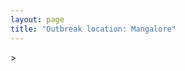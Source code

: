 ```yaml
---
layout: page
title: "Outbreak location: Mangalore"
---
```

<div id="mapid">
<script src="https://buda-magenta.github.io/hazard_map/load_map.js"></script>
><script>
var marker_outbreak = L.marker([12.869810, 74.843008],{"autoPan": true}).addTo(map); marker_outbreak.bindTooltip("Mangalore").openTooltip();

var circle_1 = L.circle([12.979120, 77.591300], {"pane": "markerPane", "color": "red", "fill": true, "fillOpacity": 0.2, "fillRule": "evenodd", "lineCap": "round", "lineJoin": "round", "opacity": 1.0, "radius": 201722, "stroke": true, "weight": 2}).addTo(map);
circle_1.bindTooltip("Bangalore<br>rank: 1<br>hazard index: 0.050431")

var circle_2 = L.circle([11.258608, 75.778874], {"pane": "markerPane", "color": "red", "fill": true, "fillOpacity": 0.2, "fillRule": "evenodd", "lineCap": "round", "lineJoin": "round", "opacity": 1.0, "radius": 181592, "stroke": true, "weight": 2}).addTo(map);
circle_2.bindTooltip("Kozhikode<br>rank: 2<br>hazard index: 0.045398")

var circle_3 = L.circle([19.075990, 72.877393], {"pane": "markerPane", "color": "red", "fill": true, "fillOpacity": 0.2, "fillRule": "evenodd", "lineCap": "round", "lineJoin": "round", "opacity": 1.0, "radius": 168319, "stroke": true, "weight": 2}).addTo(map);
circle_3.bindTooltip("Mumbai<br>rank: 3<br>hazard index: 0.042080")

var circle_4 = L.circle([8.576971, 77.050125], {"pane": "markerPane", "color": "red", "fill": true, "fillOpacity": 0.2, "fillRule": "evenodd", "lineCap": "round", "lineJoin": "round", "opacity": 1.0, "radius": 135351, "stroke": true, "weight": 2}).addTo(map);
circle_4.bindTooltip("Thiruvananthapuram<br>rank: 4<br>hazard index: 0.033838")

var circle_5 = L.circle([13.083694, 80.270186], {"pane": "markerPane", "color": "red", "fill": true, "fillOpacity": 0.2, "fillRule": "evenodd", "lineCap": "round", "lineJoin": "round", "opacity": 1.0, "radius": 107711, "stroke": true, "weight": 2}).addTo(map);
circle_5.bindTooltip("Chennai<br>rank: 5<br>hazard index: 0.026928")

var circle_6 = L.circle([13.341917, 74.747323], {"pane": "markerPane", "color": "red", "fill": true, "fillOpacity": 0.2, "fillRule": "evenodd", "lineCap": "round", "lineJoin": "round", "opacity": 1.0, "radius": 73032, "stroke": true, "weight": 2}).addTo(map);
circle_6.bindTooltip("Udupi<br>rank: 6<br>hazard index: 0.018258")

var circle_7 = L.circle([10.525626, 76.213254], {"pane": "markerPane", "color": "red", "fill": true, "fillOpacity": 0.2, "fillRule": "evenodd", "lineCap": "round", "lineJoin": "round", "opacity": 1.0, "radius": 69959, "stroke": true, "weight": 2}).addTo(map);
circle_7.bindTooltip("Thrissur<br>rank: 7<br>hazard index: 0.017490")

var circle_8 = L.circle([8.887951, 76.595501], {"pane": "markerPane", "color": "red", "fill": true, "fillOpacity": 0.2, "fillRule": "evenodd", "lineCap": "round", "lineJoin": "round", "opacity": 1.0, "radius": 62560, "stroke": true, "weight": 2}).addTo(map);
circle_8.bindTooltip("Kollam<br>rank: 8<br>hazard index: 0.015640")

var circle_9 = L.circle([11.001812, 76.962842], {"pane": "markerPane", "color": "red", "fill": true, "fillOpacity": 0.2, "fillRule": "evenodd", "lineCap": "round", "lineJoin": "round", "opacity": 1.0, "radius": 54606, "stroke": true, "weight": 2}).addTo(map);
circle_9.bindTooltip("Coimbatore<br>rank: 9<br>hazard index: 0.013652")

var circle_10 = L.circle([15.426365, 75.630079], {"pane": "markerPane", "color": "red", "fill": true, "fillOpacity": 0.2, "fillRule": "evenodd", "lineCap": "round", "lineJoin": "round", "opacity": 1.0, "radius": 41240, "stroke": true, "weight": 2}).addTo(map);
circle_10.bindTooltip("Gadag<br>rank: 10<br>hazard index: 0.010310")

var circle_11 = L.circle([18.793568, 80.815939], {"pane": "markerPane", "color": "red", "fill": true, "fillOpacity": 0.2, "fillRule": "evenodd", "lineCap": "round", "lineJoin": "round", "opacity": 1.0, "radius": 38116, "stroke": true, "weight": 2}).addTo(map);
circle_11.bindTooltip("Bijapur<br>rank: 11<br>hazard index: 0.009529")

var circle_12 = L.circle([13.340077, 77.100621], {"pane": "markerPane", "color": "red", "fill": true, "fillOpacity": 0.2, "fillRule": "evenodd", "lineCap": "round", "lineJoin": "round", "opacity": 1.0, "radius": 30991, "stroke": true, "weight": 2}).addTo(map);
circle_12.bindTooltip("Tumkur<br>rank: 12<br>hazard index: 0.007748")

var circle_13 = L.circle([15.398403, 73.812918], {"pane": "markerPane", "color": "red", "fill": true, "fillOpacity": 0.2, "fillRule": "evenodd", "lineCap": "round", "lineJoin": "round", "opacity": 1.0, "radius": 28440, "stroke": true, "weight": 2}).addTo(map);
circle_13.bindTooltip("Vasco Da Gama<br>rank: 13<br>hazard index: 0.007110")

var circle_14 = L.circle([16.185317, 75.696792], {"pane": "markerPane", "color": "red", "fill": true, "fillOpacity": 0.2, "fillRule": "evenodd", "lineCap": "round", "lineJoin": "round", "opacity": 1.0, "radius": 26743, "stroke": true, "weight": 2}).addTo(map);
circle_14.bindTooltip("Bagalkot<br>rank: 14<br>hazard index: 0.006686")

var circle_15 = L.circle([13.932609, 75.574978], {"pane": "markerPane", "color": "red", "fill": true, "fillOpacity": 0.2, "fillRule": "evenodd", "lineCap": "round", "lineJoin": "round", "opacity": 1.0, "radius": 26187, "stroke": true, "weight": 2}).addTo(map);
circle_15.bindTooltip("Shimoga<br>rank: 15<br>hazard index: 0.006547")

var circle_16 = L.circle([17.388786, 78.461065], {"pane": "markerPane", "color": "red", "fill": true, "fillOpacity": 0.2, "fillRule": "evenodd", "lineCap": "round", "lineJoin": "round", "opacity": 1.0, "radius": 22723, "stroke": true, "weight": 2}).addTo(map);
circle_16.bindTooltip("Hyderabad<br>rank: 16<br>hazard index: 0.005681")

var circle_17 = L.circle([17.849907, 75.276320], {"pane": "markerPane", "color": "red", "fill": true, "fillOpacity": 0.2, "fillRule": "evenodd", "lineCap": "round", "lineJoin": "round", "opacity": 1.0, "radius": 22049, "stroke": true, "weight": 2}).addTo(map);
circle_17.bindTooltip("Solapur<br>rank: 17<br>hazard index: 0.005512")

var circle_18 = L.circle([11.876225, 75.373804], {"pane": "markerPane", "color": "red", "fill": true, "fillOpacity": 0.2, "fillRule": "evenodd", "lineCap": "round", "lineJoin": "round", "opacity": 1.0, "radius": 16100, "stroke": true, "weight": 2}).addTo(map);
circle_18.bindTooltip("Kannur<br>rank: 18<br>hazard index: 0.004025")

var circle_19 = L.circle([11.664300, 78.146000], {"pane": "markerPane", "color": "red", "fill": true, "fillOpacity": 0.2, "fillRule": "evenodd", "lineCap": "round", "lineJoin": "round", "opacity": 1.0, "radius": 15845, "stroke": true, "weight": 2}).addTo(map);
circle_19.bindTooltip("Salem<br>rank: 19<br>hazard index: 0.003961")

var circle_20 = L.circle([9.500665, 76.412414], {"pane": "markerPane", "color": "red", "fill": true, "fillOpacity": 0.2, "fillRule": "evenodd", "lineCap": "round", "lineJoin": "round", "opacity": 1.0, "radius": 14779, "stroke": true, "weight": 2}).addTo(map);
circle_20.bindTooltip("Alappuzha<br>rank: 20<br>hazard index: 0.003695")

var circle_21 = L.circle([19.194329, 72.970178], {"pane": "markerPane", "color": "red", "fill": true, "fillOpacity": 0.2, "fillRule": "evenodd", "lineCap": "round", "lineJoin": "round", "opacity": 1.0, "radius": 14493, "stroke": true, "weight": 2}).addTo(map);
circle_21.bindTooltip("Thane<br>rank: 21<br>hazard index: 0.003623")

var circle_22 = L.circle([11.101781, 77.345192], {"pane": "markerPane", "color": "red", "fill": true, "fillOpacity": 0.2, "fillRule": "evenodd", "lineCap": "round", "lineJoin": "round", "opacity": 1.0, "radius": 12721, "stroke": true, "weight": 2}).addTo(map);
circle_22.bindTooltip("Tiruppur<br>rank: 22<br>hazard index: 0.003180")

var circle_23 = L.circle([14.466127, 75.920636], {"pane": "markerPane", "color": "red", "fill": true, "fillOpacity": 0.2, "fillRule": "evenodd", "lineCap": "round", "lineJoin": "round", "opacity": 1.0, "radius": 12137, "stroke": true, "weight": 2}).addTo(map);
circle_23.bindTooltip("Davanagere<br>rank: 23<br>hazard index: 0.003034")

var circle_24 = L.circle([15.351838, 75.137985], {"pane": "markerPane", "color": "red", "fill": true, "fillOpacity": 0.2, "fillRule": "evenodd", "lineCap": "round", "lineJoin": "round", "opacity": 1.0, "radius": 11784, "stroke": true, "weight": 2}).addTo(map);
circle_24.bindTooltip("Hubli<br>rank: 24<br>hazard index: 0.002946")

var circle_25 = L.circle([28.651718, 77.221939], {"pane": "markerPane", "color": "red", "fill": true, "fillOpacity": 0.2, "fillRule": "evenodd", "lineCap": "round", "lineJoin": "round", "opacity": 1.0, "radius": 11760, "stroke": true, "weight": 2}).addTo(map);
circle_25.bindTooltip("Delhi<br>rank: 25<br>hazard index: 0.002940")

var circle_26 = L.circle([8.188047, 77.429049], {"pane": "markerPane", "color": "red", "fill": true, "fillOpacity": 0.2, "fillRule": "evenodd", "lineCap": "round", "lineJoin": "round", "opacity": 1.0, "radius": 11686, "stroke": true, "weight": 2}).addTo(map);
circle_26.bindTooltip("Nagercoil<br>rank: 26<br>hazard index: 0.002922")

var circle_27 = L.circle([12.305183, 76.655361], {"pane": "markerPane", "color": "red", "fill": true, "fillOpacity": 0.2, "fillRule": "evenodd", "lineCap": "round", "lineJoin": "round", "opacity": 1.0, "radius": 9482, "stroke": true, "weight": 2}).addTo(map);
circle_27.bindTooltip("Mysore<br>rank: 27<br>hazard index: 0.002371")

var circle_28 = L.circle([13.318014, 75.773874], {"pane": "markerPane", "color": "red", "fill": true, "fillOpacity": 0.2, "fillRule": "evenodd", "lineCap": "round", "lineJoin": "round", "opacity": 1.0, "radius": 8948, "stroke": true, "weight": 2}).addTo(map);
circle_28.bindTooltip("Chikmagalur<br>rank: 28<br>hazard index: 0.002237")

var circle_29 = L.circle([13.007082, 76.099270], {"pane": "markerPane", "color": "red", "fill": true, "fillOpacity": 0.2, "fillRule": "evenodd", "lineCap": "round", "lineJoin": "round", "opacity": 1.0, "radius": 8409, "stroke": true, "weight": 2}).addTo(map);
circle_29.bindTooltip("Hassan<br>rank: 29<br>hazard index: 0.002102")

var circle_30 = L.circle([10.804973, 78.687030], {"pane": "markerPane", "color": "red", "fill": true, "fillOpacity": 0.2, "fillRule": "evenodd", "lineCap": "round", "lineJoin": "round", "opacity": 1.0, "radius": 7843, "stroke": true, "weight": 2}).addTo(map);
circle_30.bindTooltip("Tiruchirappalli<br>rank: 30<br>hazard index: 0.001961")

var circle_31 = L.circle([18.521428, 73.854454], {"pane": "markerPane", "color": "red", "fill": true, "fillOpacity": 0.2, "fillRule": "evenodd", "lineCap": "round", "lineJoin": "round", "opacity": 1.0, "radius": 7022, "stroke": true, "weight": 2}).addTo(map);
circle_31.bindTooltip("Pune<br>rank: 31<br>hazard index: 0.001756")

var circle_32 = L.circle([10.787898, 76.474087], {"pane": "markerPane", "color": "red", "fill": true, "fillOpacity": 0.2, "fillRule": "evenodd", "lineCap": "round", "lineJoin": "round", "opacity": 1.0, "radius": 6738, "stroke": true, "weight": 2}).addTo(map);
circle_32.bindTooltip("Palakkad<br>rank: 32<br>hazard index: 0.001685")

var circle_33 = L.circle([11.369204, 77.676627], {"pane": "markerPane", "color": "red", "fill": true, "fillOpacity": 0.2, "fillRule": "evenodd", "lineCap": "round", "lineJoin": "round", "opacity": 1.0, "radius": 4491, "stroke": true, "weight": 2}).addTo(map);
circle_33.bindTooltip("Erode<br>rank: 33<br>hazard index: 0.001123")

var circle_34 = L.circle([9.926115, 78.114098], {"pane": "markerPane", "color": "red", "fill": true, "fillOpacity": 0.2, "fillRule": "evenodd", "lineCap": "round", "lineJoin": "round", "opacity": 1.0, "radius": 3455, "stroke": true, "weight": 2}).addTo(map);
circle_34.bindTooltip("Madurai<br>rank: 34<br>hazard index: 0.000864")

var circle_35 = L.circle([14.625888, 75.635724], {"pane": "markerPane", "color": "red", "fill": true, "fillOpacity": 0.2, "fillRule": "evenodd", "lineCap": "round", "lineJoin": "round", "opacity": 1.0, "radius": 2966, "stroke": true, "weight": 2}).addTo(map);
circle_35.bindTooltip("Ranibennur<br>rank: 35<br>hazard index: 0.000742")

var circle_36 = L.circle([21.170200, 72.831100], {"pane": "markerPane", "color": "red", "fill": true, "fillOpacity": 0.2, "fillRule": "evenodd", "lineCap": "round", "lineJoin": "round", "opacity": 1.0, "radius": 2890, "stroke": true, "weight": 2}).addTo(map);
circle_36.bindTooltip("Surat<br>rank: 36<br>hazard index: 0.000723")

var circle_37 = L.circle([23.021624, 72.579707], {"pane": "markerPane", "color": "red", "fill": true, "fillOpacity": 0.2, "fillRule": "evenodd", "lineCap": "round", "lineJoin": "round", "opacity": 1.0, "radius": 2848, "stroke": true, "weight": 2}).addTo(map);
circle_37.bindTooltip("Ahmedabad<br>rank: 37<br>hazard index: 0.000712")

var circle_38 = L.circle([12.955100, 78.269900], {"pane": "markerPane", "color": "red", "fill": true, "fillOpacity": 0.2, "fillRule": "evenodd", "lineCap": "round", "lineJoin": "round", "opacity": 1.0, "radius": 2563, "stroke": true, "weight": 2}).addTo(map);
circle_38.bindTooltip("Robertson Pet<br>rank: 38<br>hazard index: 0.000641")

var circle_39 = L.circle([17.980609, 79.598212], {"pane": "markerPane", "color": "red", "fill": true, "fillOpacity": 0.2, "fillRule": "evenodd", "lineCap": "round", "lineJoin": "round", "opacity": 1.0, "radius": 2388, "stroke": true, "weight": 2}).addTo(map);
circle_39.bindTooltip("Warangal<br>rank: 39<br>hazard index: 0.000597")

var circle_40 = L.circle([18.627929, 73.800983], {"pane": "markerPane", "color": "red", "fill": true, "fillOpacity": 0.2, "fillRule": "evenodd", "lineCap": "round", "lineJoin": "round", "opacity": 1.0, "radius": 2360, "stroke": true, "weight": 2}).addTo(map);
circle_40.bindTooltip("Pimpri Chinchwad<br>rank: 40<br>hazard index: 0.000590")

var circle_41 = L.circle([20.011247, 73.790236], {"pane": "markerPane", "color": "red", "fill": true, "fillOpacity": 0.2, "fillRule": "evenodd", "lineCap": "round", "lineJoin": "round", "opacity": 1.0, "radius": 2314, "stroke": true, "weight": 2}).addTo(map);
circle_41.bindTooltip("Nashik<br>rank: 41<br>hazard index: 0.000579")

var circle_42 = L.circle([13.631637, 79.423171], {"pane": "markerPane", "color": "red", "fill": true, "fillOpacity": 0.2, "fillRule": "evenodd", "lineCap": "round", "lineJoin": "round", "opacity": 1.0, "radius": 2307, "stroke": true, "weight": 2}).addTo(map);
circle_42.bindTooltip("Tirupati<br>rank: 42<br>hazard index: 0.000577")

var circle_43 = L.circle([15.143395, 76.919388], {"pane": "markerPane", "color": "red", "fill": true, "fillOpacity": 0.2, "fillRule": "evenodd", "lineCap": "round", "lineJoin": "round", "opacity": 1.0, "radius": 2135, "stroke": true, "weight": 2}).addTo(map);
circle_43.bindTooltip("Bellary<br>rank: 43<br>hazard index: 0.000534")

var circle_44 = L.circle([22.541418, 88.357691], {"pane": "markerPane", "color": "red", "fill": true, "fillOpacity": 0.2, "fillRule": "evenodd", "lineCap": "round", "lineJoin": "round", "opacity": 1.0, "radius": 2044, "stroke": true, "weight": 2}).addTo(map);
circle_44.bindTooltip("Kolkata<br>rank: 44<br>hazard index: 0.000511")

var circle_45 = L.circle([19.439885, 72.880383], {"pane": "markerPane", "color": "red", "fill": true, "fillOpacity": 0.2, "fillRule": "evenodd", "lineCap": "round", "lineJoin": "round", "opacity": 1.0, "radius": 2024, "stroke": true, "weight": 2}).addTo(map);
circle_45.bindTooltip("Vasai<br>rank: 45<br>hazard index: 0.000506")

var circle_46 = L.circle([9.931308, 76.267414], {"pane": "markerPane", "color": "red", "fill": true, "fillOpacity": 0.2, "fillRule": "evenodd", "lineCap": "round", "lineJoin": "round", "opacity": 1.0, "radius": 1950, "stroke": true, "weight": 2}).addTo(map);
circle_46.bindTooltip("Kochi<br>rank: 46<br>hazard index: 0.000488")

var circle_47 = L.circle([12.732884, 77.830948], {"pane": "markerPane", "color": "red", "fill": true, "fillOpacity": 0.2, "fillRule": "evenodd", "lineCap": "round", "lineJoin": "round", "opacity": 1.0, "radius": 1721, "stroke": true, "weight": 2}).addTo(map);
circle_47.bindTooltip("Hosur<br>rank: 47<br>hazard index: 0.000430")

var circle_48 = L.circle([19.261944, 73.194760], {"pane": "markerPane", "color": "red", "fill": true, "fillOpacity": 0.2, "fillRule": "evenodd", "lineCap": "round", "lineJoin": "round", "opacity": 1.0, "radius": 1636, "stroke": true, "weight": 2}).addTo(map);
circle_48.bindTooltip("Ulhas Nagar<br>rank: 48<br>hazard index: 0.000409")

var circle_49 = L.circle([13.125476, 80.094090], {"pane": "markerPane", "color": "red", "fill": true, "fillOpacity": 0.2, "fillRule": "evenodd", "lineCap": "round", "lineJoin": "round", "opacity": 1.0, "radius": 1538, "stroke": true, "weight": 2}).addTo(map);
circle_49.bindTooltip("Avadi<br>rank: 49<br>hazard index: 0.000385")

var circle_50 = L.circle([13.156387, 80.300528], {"pane": "markerPane", "color": "red", "fill": true, "fillOpacity": 0.2, "fillRule": "evenodd", "lineCap": "round", "lineJoin": "round", "opacity": 1.0, "radius": 1467, "stroke": true, "weight": 2}).addTo(map);
circle_50.bindTooltip("Tiruvottiyur<br>rank: 50<br>hazard index: 0.000367")

var circle_51 = L.circle([12.523889, 76.896196], {"pane": "markerPane", "color": "red", "fill": true, "fillOpacity": 0.2, "fillRule": "evenodd", "lineCap": "round", "lineJoin": "round", "opacity": 1.0, "radius": 1410, "stroke": true, "weight": 2}).addTo(map);
circle_51.bindTooltip("Mandya<br>rank: 51<br>hazard index: 0.000353")

var circle_52 = L.circle([13.137000, 78.133961], {"pane": "markerPane", "color": "red", "fill": true, "fillOpacity": 0.2, "fillRule": "evenodd", "lineCap": "round", "lineJoin": "round", "opacity": 1.0, "radius": 1321, "stroke": true, "weight": 2}).addTo(map);
circle_52.bindTooltip("Kolar<br>rank: 52<br>hazard index: 0.000330")

var circle_53 = L.circle([25.531031, 78.652689], {"pane": "markerPane", "color": "red", "fill": true, "fillOpacity": 0.2, "fillRule": "evenodd", "lineCap": "round", "lineJoin": "round", "opacity": 1.0, "radius": 1300, "stroke": true, "weight": 2}).addTo(map);
circle_53.bindTooltip("Jhansi<br>rank: 53<br>hazard index: 0.000325")

var circle_54 = L.circle([8.701220, 77.579269], {"pane": "markerPane", "color": "red", "fill": true, "fillOpacity": 0.2, "fillRule": "evenodd", "lineCap": "round", "lineJoin": "round", "opacity": 1.0, "radius": 1134, "stroke": true, "weight": 2}).addTo(map);
circle_54.bindTooltip("Tirunelveli<br>rank: 54<br>hazard index: 0.000284")

var circle_55 = L.circle([10.915649, 79.806949], {"pane": "markerPane", "color": "red", "fill": true, "fillOpacity": 0.2, "fillRule": "evenodd", "lineCap": "round", "lineJoin": "round", "opacity": 1.0, "radius": 1124, "stroke": true, "weight": 2}).addTo(map);
circle_55.bindTooltip("Pondicherry<br>rank: 55<br>hazard index: 0.000281")

var circle_56 = L.circle([10.786027, 79.138150], {"pane": "markerPane", "color": "red", "fill": true, "fillOpacity": 0.2, "fillRule": "evenodd", "lineCap": "round", "lineJoin": "round", "opacity": 1.0, "radius": 1110, "stroke": true, "weight": 2}).addTo(map);
circle_56.bindTooltip("Thanjavur<br>rank: 56<br>hazard index: 0.000278")

var circle_57 = L.circle([22.297314, 73.194257], {"pane": "markerPane", "color": "red", "fill": true, "fillOpacity": 0.2, "fillRule": "evenodd", "lineCap": "round", "lineJoin": "round", "opacity": 1.0, "radius": 1102, "stroke": true, "weight": 2}).addTo(map);
circle_57.bindTooltip("Vadodara<br>rank: 57<br>hazard index: 0.000276")

var circle_58 = L.circle([11.715950, 79.767053], {"pane": "markerPane", "color": "red", "fill": true, "fillOpacity": 0.2, "fillRule": "evenodd", "lineCap": "round", "lineJoin": "round", "opacity": 1.0, "radius": 1095, "stroke": true, "weight": 2}).addTo(map);
circle_58.bindTooltip("Cuddalore Port<br>rank: 58<br>hazard index: 0.000274")

var circle_59 = L.circle([15.266493, 76.387230], {"pane": "markerPane", "color": "red", "fill": true, "fillOpacity": 0.2, "fillRule": "evenodd", "lineCap": "round", "lineJoin": "round", "opacity": 1.0, "radius": 1074, "stroke": true, "weight": 2}).addTo(map);
circle_59.bindTooltip("Hospet<br>rank: 59<br>hazard index: 0.000269")

var circle_60 = L.circle([20.432402, 73.141172], {"pane": "markerPane", "color": "red", "fill": true, "fillOpacity": 0.2, "fillRule": "evenodd", "lineCap": "round", "lineJoin": "round", "opacity": 1.0, "radius": 1053, "stroke": true, "weight": 2}).addTo(map);
circle_60.bindTooltip("Valsad<br>rank: 60<br>hazard index: 0.000263")

var circle_61 = L.circle([19.295200, 72.854400], {"pane": "markerPane", "color": "red", "fill": true, "fillOpacity": 0.2, "fillRule": "evenodd", "lineCap": "round", "lineJoin": "round", "opacity": 1.0, "radius": 1019, "stroke": true, "weight": 2}).addTo(map);
circle_61.bindTooltip("Mira-Bhayandar<br>rank: 61<br>hazard index: 0.000255")

var circle_62 = L.circle([15.431506, 76.532774], {"pane": "markerPane", "color": "red", "fill": true, "fillOpacity": 0.2, "fillRule": "evenodd", "lineCap": "round", "lineJoin": "round", "opacity": 1.0, "radius": 998, "stroke": true, "weight": 2}).addTo(map);
circle_62.bindTooltip("Gangawati<br>rank: 62<br>hazard index: 0.000250")

var circle_63 = L.circle([19.143607, 73.295535], {"pane": "markerPane", "color": "red", "fill": true, "fillOpacity": 0.2, "fillRule": "evenodd", "lineCap": "round", "lineJoin": "round", "opacity": 1.0, "radius": 951, "stroke": true, "weight": 2}).addTo(map);
circle_63.bindTooltip("Ambarnath<br>rank: 63<br>hazard index: 0.000238")

var circle_64 = L.circle([12.929903, 80.111823], {"pane": "markerPane", "color": "red", "fill": true, "fillOpacity": 0.2, "fillRule": "evenodd", "lineCap": "round", "lineJoin": "round", "opacity": 1.0, "radius": 940, "stroke": true, "weight": 2}).addTo(map);
circle_64.bindTooltip("Tambaram<br>rank: 64<br>hazard index: 0.000235")

var circle_65 = L.circle([21.149813, 79.082056], {"pane": "markerPane", "color": "red", "fill": true, "fillOpacity": 0.2, "fillRule": "evenodd", "lineCap": "round", "lineJoin": "round", "opacity": 1.0, "radius": 929, "stroke": true, "weight": 2}).addTo(map);
circle_65.bindTooltip("Nagpur<br>rank: 65<br>hazard index: 0.000232")

var circle_66 = L.circle([17.166667, 77.083333], {"pane": "markerPane", "color": "red", "fill": true, "fillOpacity": 0.2, "fillRule": "evenodd", "lineCap": "round", "lineJoin": "round", "opacity": 1.0, "radius": 921, "stroke": true, "weight": 2}).addTo(map);
circle_66.bindTooltip("Gulbarga<br>rank: 66<br>hazard index: 0.000230")

var circle_67 = L.circle([17.723128, 83.301284], {"pane": "markerPane", "color": "red", "fill": true, "fillOpacity": 0.2, "fillRule": "evenodd", "lineCap": "round", "lineJoin": "round", "opacity": 1.0, "radius": 917, "stroke": true, "weight": 2}).addTo(map);
circle_67.bindTooltip("Visakhapatnam<br>rank: 67<br>hazard index: 0.000229")

var circle_68 = L.circle([16.508759, 80.618510], {"pane": "markerPane", "color": "red", "fill": true, "fillOpacity": 0.2, "fillRule": "evenodd", "lineCap": "round", "lineJoin": "round", "opacity": 1.0, "radius": 905, "stroke": true, "weight": 2}).addTo(map);
circle_68.bindTooltip("Vijayawada<br>rank: 68<br>hazard index: 0.000226")

var circle_69 = L.circle([14.654623, 77.556260], {"pane": "markerPane", "color": "red", "fill": true, "fillOpacity": 0.2, "fillRule": "evenodd", "lineCap": "round", "lineJoin": "round", "opacity": 1.0, "radius": 876, "stroke": true, "weight": 2}).addTo(map);
circle_69.bindTooltip("Anantapur<br>rank: 69<br>hazard index: 0.000219")

var circle_70 = L.circle([17.636129, 74.298278], {"pane": "markerPane", "color": "red", "fill": true, "fillOpacity": 0.2, "fillRule": "evenodd", "lineCap": "round", "lineJoin": "round", "opacity": 1.0, "radius": 875, "stroke": true, "weight": 2}).addTo(map);
circle_70.bindTooltip("Satara<br>rank: 70<br>hazard index: 0.000219")

var circle_71 = L.circle([14.475294, 78.821686], {"pane": "markerPane", "color": "red", "fill": true, "fillOpacity": 0.2, "fillRule": "evenodd", "lineCap": "round", "lineJoin": "round", "opacity": 1.0, "radius": 866, "stroke": true, "weight": 2}).addTo(map);
circle_71.bindTooltip("Kadapa<br>rank: 71<br>hazard index: 0.000217")

var circle_72 = L.circle([14.449372, 79.987376], {"pane": "markerPane", "color": "red", "fill": true, "fillOpacity": 0.2, "fillRule": "evenodd", "lineCap": "round", "lineJoin": "round", "opacity": 1.0, "radius": 835, "stroke": true, "weight": 2}).addTo(map);
circle_72.bindTooltip("Nellore<br>rank: 72<br>hazard index: 0.000209")

var circle_73 = L.circle([19.362531, 73.078475], {"pane": "markerPane", "color": "red", "fill": true, "fillOpacity": 0.2, "fillRule": "evenodd", "lineCap": "round", "lineJoin": "round", "opacity": 1.0, "radius": 814, "stroke": true, "weight": 2}).addTo(map);
circle_73.bindTooltip("Bhiwandi<br>rank: 73<br>hazard index: 0.000204")

var circle_74 = L.circle([20.266777, 85.843559], {"pane": "markerPane", "color": "red", "fill": true, "fillOpacity": 0.2, "fillRule": "evenodd", "lineCap": "round", "lineJoin": "round", "opacity": 1.0, "radius": 805, "stroke": true, "weight": 2}).addTo(map);
circle_74.bindTooltip("Bhubaneswar<br>rank: 74<br>hazard index: 0.000201")

var circle_75 = L.circle([15.857267, 74.506934], {"pane": "markerPane", "color": "red", "fill": true, "fillOpacity": 0.2, "fillRule": "evenodd", "lineCap": "round", "lineJoin": "round", "opacity": 1.0, "radius": 800, "stroke": true, "weight": 2}).addTo(map);
circle_75.bindTooltip("Belgaum<br>rank: 75<br>hazard index: 0.000200")

var circle_76 = L.circle([19.087076, 82.023572], {"pane": "markerPane", "color": "red", "fill": true, "fillOpacity": 0.2, "fillRule": "evenodd", "lineCap": "round", "lineJoin": "round", "opacity": 1.0, "radius": 764, "stroke": true, "weight": 2}).addTo(map);
circle_76.bindTooltip("Jagdalpur<br>rank: 76<br>hazard index: 0.000191")

var circle_77 = L.circle([20.166670, 79.172114], {"pane": "markerPane", "color": "red", "fill": true, "fillOpacity": 0.2, "fillRule": "evenodd", "lineCap": "round", "lineJoin": "round", "opacity": 1.0, "radius": 747, "stroke": true, "weight": 2}).addTo(map);
circle_77.bindTooltip("Bhadravati<br>rank: 77<br>hazard index: 0.000187")

var circle_78 = L.circle([12.989816, 80.100987], {"pane": "markerPane", "color": "red", "fill": true, "fillOpacity": 0.2, "fillRule": "evenodd", "lineCap": "round", "lineJoin": "round", "opacity": 1.0, "radius": 648, "stroke": true, "weight": 2}).addTo(map);
circle_78.bindTooltip("Pallavaram<br>rank: 78<br>hazard index: 0.000162")

var circle_79 = L.circle([16.850253, 74.594888], {"pane": "markerPane", "color": "red", "fill": true, "fillOpacity": 0.2, "fillRule": "evenodd", "lineCap": "round", "lineJoin": "round", "opacity": 1.0, "radius": 626, "stroke": true, "weight": 2}).addTo(map);
circle_79.bindTooltip("Sangli<br>rank: 79<br>hazard index: 0.000157")

var circle_80 = L.circle([26.838100, 80.934600], {"pane": "markerPane", "color": "red", "fill": true, "fillOpacity": 0.2, "fillRule": "evenodd", "lineCap": "round", "lineJoin": "round", "opacity": 1.0, "radius": 606, "stroke": true, "weight": 2}).addTo(map);
circle_80.bindTooltip("Lucknow<br>rank: 80<br>hazard index: 0.000152")

var circle_81 = L.circle([15.830925, 78.042537], {"pane": "markerPane", "color": "red", "fill": true, "fillOpacity": 0.2, "fillRule": "evenodd", "lineCap": "round", "lineJoin": "round", "opacity": 1.0, "radius": 605, "stroke": true, "weight": 2}).addTo(map);
circle_81.bindTooltip("Kurnool<br>rank: 81<br>hazard index: 0.000151")

var circle_82 = L.circle([13.826383, 77.493772], {"pane": "markerPane", "color": "red", "fill": true, "fillOpacity": 0.2, "fillRule": "evenodd", "lineCap": "round", "lineJoin": "round", "opacity": 1.0, "radius": 592, "stroke": true, "weight": 2}).addTo(map);
circle_82.bindTooltip("Hindupur<br>rank: 82<br>hazard index: 0.000148")

var circle_83 = L.circle([14.226644, 76.400512], {"pane": "markerPane", "color": "red", "fill": true, "fillOpacity": 0.2, "fillRule": "evenodd", "lineCap": "round", "lineJoin": "round", "opacity": 1.0, "radius": 580, "stroke": true, "weight": 2}).addTo(map);
circle_83.bindTooltip("Chitradurga<br>rank: 83<br>hazard index: 0.000145")

var circle_84 = L.circle([26.915458, 75.818982], {"pane": "markerPane", "color": "red", "fill": true, "fillOpacity": 0.2, "fillRule": "evenodd", "lineCap": "round", "lineJoin": "round", "opacity": 1.0, "radius": 553, "stroke": true, "weight": 2}).addTo(map);
circle_84.bindTooltip("Jaipur<br>rank: 84<br>hazard index: 0.000138")

var circle_85 = L.circle([16.702841, 74.240533], {"pane": "markerPane", "color": "red", "fill": true, "fillOpacity": 0.2, "fillRule": "evenodd", "lineCap": "round", "lineJoin": "round", "opacity": 1.0, "radius": 529, "stroke": true, "weight": 2}).addTo(map);
circle_85.bindTooltip("Kolhapur<br>rank: 85<br>hazard index: 0.000132")

var circle_86 = L.circle([8.805260, 78.145274], {"pane": "markerPane", "color": "red", "fill": true, "fillOpacity": 0.2, "fillRule": "evenodd", "lineCap": "round", "lineJoin": "round", "opacity": 1.0, "radius": 525, "stroke": true, "weight": 2}).addTo(map);
circle_86.bindTooltip("Thoothukudi<br>rank: 86<br>hazard index: 0.000131")

var circle_87 = L.circle([14.422347, 77.720069], {"pane": "markerPane", "color": "red", "fill": true, "fillOpacity": 0.2, "fillRule": "evenodd", "lineCap": "round", "lineJoin": "round", "opacity": 1.0, "radius": 522, "stroke": true, "weight": 2}).addTo(map);
circle_87.bindTooltip("Dharmavaram<br>rank: 87<br>hazard index: 0.000131")

var circle_88 = L.circle([12.792907, 78.699917], {"pane": "markerPane", "color": "red", "fill": true, "fillOpacity": 0.2, "fillRule": "evenodd", "lineCap": "round", "lineJoin": "round", "opacity": 1.0, "radius": 498, "stroke": true, "weight": 2}).addTo(map);
circle_88.bindTooltip("Ambur<br>rank: 88<br>hazard index: 0.000125")

var circle_89 = L.circle([15.119651, 77.455290], {"pane": "markerPane", "color": "red", "fill": true, "fillOpacity": 0.2, "fillRule": "evenodd", "lineCap": "round", "lineJoin": "round", "opacity": 1.0, "radius": 475, "stroke": true, "weight": 2}).addTo(map);
circle_89.bindTooltip("Guntakal<br>rank: 89<br>hazard index: 0.000119")

var circle_90 = L.circle([13.160105, 79.155551], {"pane": "markerPane", "color": "red", "fill": true, "fillOpacity": 0.2, "fillRule": "evenodd", "lineCap": "round", "lineJoin": "round", "opacity": 1.0, "radius": 448, "stroke": true, "weight": 2}).addTo(map);
circle_90.bindTooltip("Chittoor<br>rank: 90<br>hazard index: 0.000112")

var circle_91 = L.circle([16.291519, 80.454159], {"pane": "markerPane", "color": "red", "fill": true, "fillOpacity": 0.2, "fillRule": "evenodd", "lineCap": "round", "lineJoin": "round", "opacity": 1.0, "radius": 444, "stroke": true, "weight": 2}).addTo(map);
circle_91.bindTooltip("Guntur<br>rank: 91<br>hazard index: 0.000111")

var circle_92 = L.circle([26.180598, 91.753943], {"pane": "markerPane", "color": "red", "fill": true, "fillOpacity": 0.2, "fillRule": "evenodd", "lineCap": "round", "lineJoin": "round", "opacity": 1.0, "radius": 428, "stroke": true, "weight": 2}).addTo(map);
circle_92.bindTooltip("Guwahati<br>rank: 92<br>hazard index: 0.000107")

var circle_93 = L.circle([25.609324, 85.123525], {"pane": "markerPane", "color": "red", "fill": true, "fillOpacity": 0.2, "fillRule": "evenodd", "lineCap": "round", "lineJoin": "round", "opacity": 1.0, "radius": 427, "stroke": true, "weight": 2}).addTo(map);
circle_93.bindTooltip("Patna<br>rank: 93<br>hazard index: 0.000107")

var circle_94 = L.circle([25.438130, 81.833800], {"pane": "markerPane", "color": "red", "fill": true, "fillOpacity": 0.2, "fillRule": "evenodd", "lineCap": "round", "lineJoin": "round", "opacity": 1.0, "radius": 424, "stroke": true, "weight": 2}).addTo(map);
circle_94.bindTooltip("Allahabad<br>rank: 94<br>hazard index: 0.000106")

var circle_95 = L.circle([12.794811, 79.000641], {"pane": "markerPane", "color": "red", "fill": true, "fillOpacity": 0.2, "fillRule": "evenodd", "lineCap": "round", "lineJoin": "round", "opacity": 1.0, "radius": 412, "stroke": true, "weight": 2}).addTo(map);
circle_95.bindTooltip("Vellore<br>rank: 95<br>hazard index: 0.000103")

var circle_96 = L.circle([23.258486, 77.401989], {"pane": "markerPane", "color": "red", "fill": true, "fillOpacity": 0.2, "fillRule": "evenodd", "lineCap": "round", "lineJoin": "round", "opacity": 1.0, "radius": 406, "stroke": true, "weight": 2}).addTo(map);
circle_96.bindTooltip("Bhopal<br>rank: 96<br>hazard index: 0.000102")

var circle_97 = L.circle([18.351469, 76.755121], {"pane": "markerPane", "color": "red", "fill": true, "fillOpacity": 0.2, "fillRule": "evenodd", "lineCap": "round", "lineJoin": "round", "opacity": 1.0, "radius": 401, "stroke": true, "weight": 2}).addTo(map);
circle_97.bindTooltip("Latur<br>rank: 97<br>hazard index: 0.000100")

var circle_98 = L.circle([23.160894, 79.949770], {"pane": "markerPane", "color": "red", "fill": true, "fillOpacity": 0.2, "fillRule": "evenodd", "lineCap": "round", "lineJoin": "round", "opacity": 1.0, "radius": 398, "stroke": true, "weight": 2}).addTo(map);
circle_98.bindTooltip("Jabalpur<br>rank: 98<br>hazard index: 0.000100")

var circle_99 = L.circle([25.335649, 83.007629], {"pane": "markerPane", "color": "red", "fill": true, "fillOpacity": 0.2, "fillRule": "evenodd", "lineCap": "round", "lineJoin": "round", "opacity": 1.0, "radius": 395, "stroke": true, "weight": 2}).addTo(map);
circle_99.bindTooltip("Varanasi<br>rank: 99<br>hazard index: 0.000099")

var circle_100 = L.circle([26.055318, 82.993139], {"pane": "markerPane", "color": "red", "fill": true, "fillOpacity": 0.2, "fillRule": "evenodd", "lineCap": "round", "lineJoin": "round", "opacity": 1.0, "radius": 380, "stroke": true, "weight": 2}).addTo(map);
circle_100.bindTooltip("Nizamabad<br>rank: 100<br>hazard index: 0.000095")
</script>
</div>